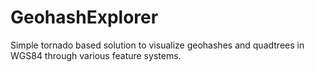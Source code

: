 GeohashExplorer
===============

Simple tornado based solution to visualize geohashes and quadtrees in WGS84 through various feature systems.

